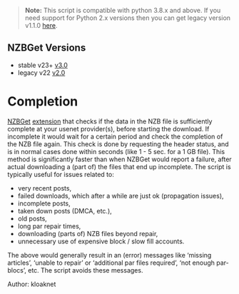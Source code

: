 > **Note:** This script is compatible with python 3.8.x and above.
If you need support for Python 2.x versions then you can get legacy version v1.1.0 [here](https://forum.nzbget.net/viewtopic.php?f=8&t=1736&sid=c01b92bc3d3baf05bc1a9546d9c08ed8).

## NZBGet Versions

- stable v23+ [v3.0](https://github.com/nzbgetcom/Extension-Completion/releases/tag/v3.0)
- legacy v22 [v2.0](https://github.com/nzbgetcom/Extension-Completion/releases/tag/v2.0)

# Completion

[NZBGet](https://nzbget.com) [extension](https://github.com/nzbgetcom/nzbget/blob/main/docs/extensions/EXTENSIONS.md) that checks if the data in the NZB file is sufficiently complete at your usenet provider(s), before starting the download. If incomplete it would wait for a certain period and check the completion of the NZB file again. This check is done by requesting the header status, and is in normal cases done within seconds (like 1 - 5 sec. for a 1 GB file). This method is significantly faster than when NZBGet would report a failure, after actual downloading a (part of) the files that end up incomplete. The script is typically useful for issues related to:
- very recent posts,
- failed downloads, which after a while are just ok (propagation issues),
- incomplete posts,
- taken down posts (DMCA, etc.),
- old posts,
- long par repair times,
- downloading (parts of) NZB files beyond repair,
- unnecessary use of expensive block / slow fill accounts.

The above would generally result in an (error) messages like ‘missing articles’, ‘unable to repair’ or ‘additional par files required’, ‘not enough par-blocs’, etc. The script avoids these messages.

Author: kloaknet
